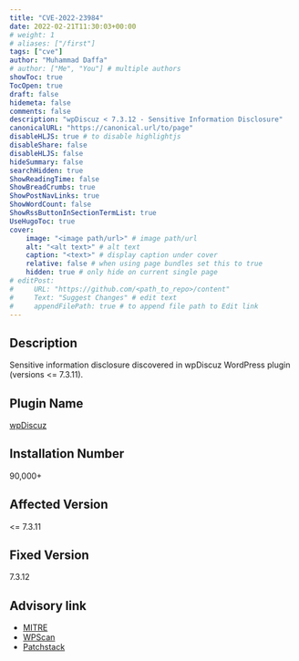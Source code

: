 ```yaml
---
title: "CVE-2022-23984"
date: 2022-02-21T11:30:03+00:00
# weight: 1
# aliases: ["/first"]
tags: ["cve"]
author: "Muhammad Daffa"
# author: ["Me", "You"] # multiple authors
showToc: true
TocOpen: true
draft: false
hidemeta: false
comments: false
description: "wpDiscuz < 7.3.12 - Sensitive Information Disclosure"
canonicalURL: "https://canonical.url/to/page"
disableHLJS: true # to disable highlightjs
disableShare: false
disableHLJS: false
hideSummary: false
searchHidden: true
ShowReadingTime: false
ShowBreadCrumbs: true
ShowPostNavLinks: true
ShowWordCount: false
ShowRssButtonInSectionTermList: true
UseHugoToc: true
cover:
    image: "<image path/url>" # image path/url
    alt: "<alt text>" # alt text
    caption: "<text>" # display caption under cover
    relative: false # when using page bundles set this to true
    hidden: true # only hide on current single page
# editPost:
#     URL: "https://github.com/<path_to_repo>/content"
#     Text: "Suggest Changes" # edit text
#     appendFilePath: true # to append file path to Edit link
---
```

## Description
Sensitive information disclosure discovered in wpDiscuz WordPress plugin (versions <= 7.3.11).

## Plugin Name
[wpDiscuz](https://wordpress.org/plugins/wpdiscuz/)

## Installation Number
90,000+

## Affected Version
<= 7.3.11

## Fixed Version
7.3.12

## Advisory link
  * [MITRE](https://cve.mitre.org/cgi-bin/cvename.cgi?name=CVE-2022-23984)
  * [WPScan](https://wpscan.com/vulnerability/027e6ef8-39d8-4fa9-957f-f53ee7175c0a)
  * [Patchstack](https://patchstack.com/database/vulnerability/wpdiscuz/wordpress-wpdiscuz-plugin-7-3-11-sensitive-information-disclosure-vulnerability)

